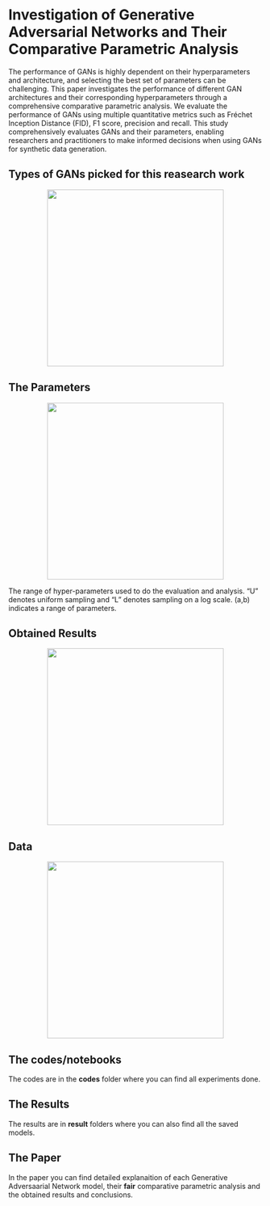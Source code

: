 # Investigation of Generative Adversarial Networks and Their Comparative Parametric Analysis

The performance of GANs is highly dependent on their hyperparameters and architecture, and selecting the best set of parameters
can be challenging. This paper investigates the performance of different GAN architectures and their corresponding hyperparameters through a comprehensive comparative parametric analysis. We evaluate the performance of GANs using multiple quantitative metrics such as Fréchet Inception Distance (FID), F1 score, precision and recall. This study comprehensively evaluates GANs and their parameters, enabling researchers and practitioners to make informed decisions when using GANs for synthetic data generation.

## Types of GANs picked for this reasearch work
<p align="center">
  <img src="your_relative_path_here" width="350">
</p>

## The Parameters
<p align="center">
  <img src="your_relative_path_here" width="350">
</p>
The range of hyper-parameters used to do the evaluation and analysis. “U” denotes
uniform sampling and “L” denotes sampling on a log scale. (a,b) indicates a range of parameters.

## Obtained Results
<p align="center">
  <img src="your_relative_path_here" width="350">
</p>

## Data
<p align="center">
  <img src="your_relative_path_here" width="350">
</p>

## The codes/notebooks
The codes are in the **codes** folder where you can find all experiments done.

## The Results
The results are in **result** folders where you can also find all the saved models.

## The Paper
In the paper you can find detailed explanaition of each Generative Adversaarial Network model, their **fair** comparative parametric analysis and the obtained results and conclusions.

